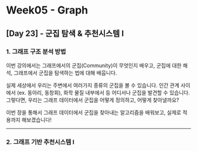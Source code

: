 # Week05 - Graph

## [Day 23] - 군집 탐색 & 추천시스템 I

### 1. 그래프 구조 분석 방법

이번 강의에서는 그래프에서의 군집(Community)이 무엇인지 배우고, 군집에 대한 해석, 그래프에서 군집을 탐색하는 법에 대해 배웁니다.



실제 세상에서 우리는 주변에서 여러가지 종류의 군집을 볼 수 있습니다. 인간 관계 사이에서 (ex. 동아리, 동창회), 화학 물질 내부에서 등 어디서나 군집을 발견할 수 있습니다. 그렇다면, 우리는 그래프 데이터에서 군집을 어떻게 정의하고, 어떻게 찾아낼까요? 



이번 장을 통해서 그래프 데이터에서 군집을 찾아내는 알고리즘을 배워보고, 실제로 적용까지 해보겠습니다!




--------

### 2. 그래프 기반 추천시스템 I